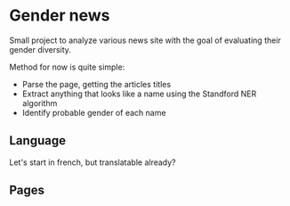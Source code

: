 # Gender news

Small project to analyze various news site with the goal of evaluating their gender diversity.

Method for now is quite simple:

- Parse the page, getting the articles titles
- Extract anything that looks like a name using the Standford NER algorithm
- Identify probable gender of each name

## Language

Let's start in french, but translatable already?

## Pages

